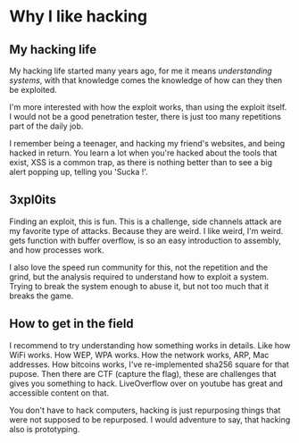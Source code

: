 # Why I like hacking

## My hacking life

My hacking life started many years ago, for me it means _understanding systems_,
with that knowledge comes the knowledge of how can they then be exploited.

I'm more interested with how the exploit works, than using the exploit itself.
I would not be a good penetration tester, there is just too many repetitions
part of the daily job.

I remember being a teenager, and hacking my friend's websites, and being hacked
in return. You learn a lot when you're hacked about the tools that exist, XSS is
a common trap, as there is nothing better than to see a big alert popping up,
telling you 'Sucka !'.

## 3xpl0its

Finding an exploit, this is fun. This is a challenge, side channels attack are
my favorite type of attacks. Because they are weird. I like weird, I'm weird.
gets function with buffer overflow, is so an easy introduction to assembly, and
how processes work.

I also love the speed run community for this, not the repetition and the grind,
but the analysis required to understand how to exploit a system. Trying to break
the system enough to abuse it, but not too much that it breaks the game.

## How to get in the field

I recommend to try understanding how something works in details. Like how WiFi
works. How WEP, WPA works. How the network works, ARP, Mac addresses. How
bitcoins works, I've re-implemented sha256 square for that pupose. Then there
are CTF (capture the flag), these are challenges that gives you something to
hack. LiveOverflow over on youtube has great and accessible content on that.

You don't have to hack computers, hacking is just repurposing things that were
not supposed to be repurposed. I would adventure to say, that hacking also is
prototyping. 
